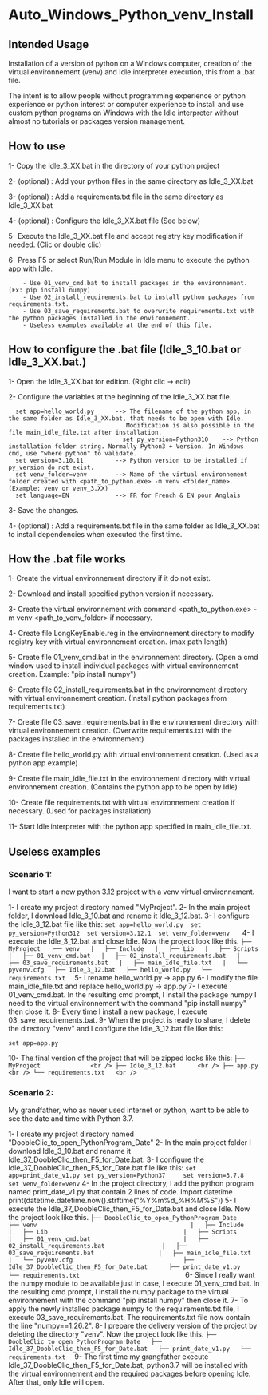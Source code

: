 # Auto_Windows_Python_venv_Install

## Intended Usage

Installation of a version of python on a Windows computer, creation of the virtual environnement (venv) and Idle interpreter execution, this from a .bat file.

The intent is to allow people without programming experience or python experience or python interest or computer experience 
to install and use custom python programs on Windows with the Idle interpreter without almost no tutorials or packages version management.


## How to use            

1- Copy the Idle_3_XX.bat in the directory of your python project

2- (optional) : Add your python files in the same directory as Idle_3_XX.bat

3- (optional) : Add a requirements.txt file in the same directory as Idle_3_XX.bat

4- (optional) : Configure the Idle_3_XX.bat file (See below)

5- Execute the Idle_3_XX.bat file and accept registry key modification if needed. (Clic or double clic)

6- Press F5 or select Run/Run Module in Idle menu to execute the python app with Idle.

        - Use 01_venv_cmd.bat to install packages in the environnement. (Ex: pip install numpy)  
        - Use 02_install_requirements.bat to install python packages from requirements.txt.  
        - Use 03_save_requirements.bat to overwrite requirements.txt with the python packages installed in the environnement.  
        - Useless examples available at the end of this file.  
      

##  How to configure the .bat file (Idle_3_10.bat or Idle_3_XX.bat.)                     

1- Open the Idle_3_XX.bat for edition. (Right clic -> edit)

2- Configure the variables at the beginning of the Idle_3_XX.bat file.
      
      set app=hello_world.py      --> The filename of the python app, in the same folder as Idle_3_XX.bat, that needs to be open with Idle. 
                                     Modification is also possible in the file main_idle_file.txt after installation. 
                                    set py_version=Python310    --> Python installation folder string. Normally Python3 + Version. In Windows cmd, use "where python" to validate. 
      set version=3.10.11         --> Python version to be installed if py_version do not exist. 
      set venv_folder=venv        --> Name of the virtual environnement folder created with <path_to_python.exe> -m venv <folder_name>. (Example: venv or venv_3.XX) 
      set language=EN             --> FR for French & EN pour Anglais 
      
      
3- Save the changes.

4- (optional) : Add a requirements.txt file in the same folder as Idle_3_XX.bat to install dependencies when executed the first time.



## How the .bat file works           

1- Create the virtual environnement directory if it do not exist.

2- Download and install specified python version if necessary.

3- Create the virtual environnement with command <path_to_python.exe> -m venv <path_to_venv_folder> if necessary.

4- Create file LongKeyEnable.reg in the environnement directory to modify registry key with virtual environnement creation. (max path length) 

5- Create file 01_venv_cmd.bat in the environnement directory. (Open a cmd window used to install individual packages with virtual environnement creation. Example: "pip install numpy")

6- Create file 02_install_requirements.bat in the environnement directory with virtual environnement creation. (Install python packages from requirements.txt)

7- Create file 03_save_requirements.bat in the environnement directory with virtual environnement creation. (Overwrite requirements.txt with the packages installed in the environnement)

8- Create file hello_world.py with virtual environnement creation. (Used as a python app example)

9- Create file main_idle_file.txt in the environnement directory with virtual environnement creation. (Contains the python app to be open by Idle)

10- Create file requirements.txt with virtual environnement creation if necessary. (Used for packages installation)

11- Start Idle interpreter with the python app specified in main_idle_file.txt.



##  Useless examples      


### Scenario 1: 

I want to start a new python 3.12 project with a venv virtual environnement.

1- I create my project directory named "MyProject".
2- In the main project folder, I download Idle_3_10.bat and rename it Idle_3_12.bat.
3- I configure the Idle_3_12.bat file like this:
        ```
      set app=hello_world.py 
      set py_version=Python312 
      set version=3.12.1 
      set venv_folder=venv   
      ```
4- I execute the Idle_3_12.bat and close Idle. Now the project look like this.
        ```
      ├── MyProject  
          ├── venv  
          |   ├── Include  
          |   ├── Lib  
          |   ├── Scripts  
          |   ├── 01_venv_cmd.bat  
          |   ├── 02_install_requirements.bat  
          |   ├── 03_save_requirements.bat  
          |   ├── main_idle_file.txt  
          |   └── pyvenv.cfg  
          ├── Idle_3_12.bat  
          ├── hello_world.py  
          └── requirements.txt  
          ```
  5- I rename hello_world.py -> app.py
  6- I modify the file main_idle_file.txt and replace hello_world.py -> app.py
  7- I execute 01_venv_cmd.bat. In the resulting cmd prompt, I install the package numpy I need to the virtual environnement with the command "pip install numpy" then close it.
  8- Every time I install a new package, I execute 03_save_requirements.bat.
  9- When the project is ready to share, I delete the directory "venv" and I configure the Idle_3_12.bat file like this:
  ```
  set app=app.py
  ```
  10- The final version of the project that will be zipped looks like this:
          ```
          ├── MyProject              <br />
              ├── Idle_3_12.bat      <br />
              ├── app.py             <br />
              └── requirements.txt   <br />
              ```

### Scenario 2: 

My grandfather, who as never used internet or python, want to be able to see the date and time with Python 3.7.

1- I create my project directory named "DoobleClic_to_open_PythonProgram_Date"
2- In the main project folder I download Idle_3_10.bat and rename it Idle_37_DoobleClic_then_F5_for_Date.bat.
3- I configure the Idle_37_DoobleClic_then_F5_for_Date.bat file like this:
        ```
        set app=print_date_v1.py
        set py_version=Python37    
        set version=3.7.8        
        set venv_folder=venv
        ```
4- In the project directory, I add the python program named print_date_v1.py that contain 2 lines of code.
      Import datetime
      print(datetime.datetime.now().strftime("%Y%m%d_%H%M%S"))
5- I execute the Idle_37_DoobleClic_then_F5_for_Date.bat and close Idle. Now the project look like this.
      ```
      ├── DoobleClic_to_open_PythonProgram_Date             
          ├── venv                                          
          |   ├── Include                                   
          |   ├── Lib                                     
          |   ├── Scripts                                   
          |   ├── 01_venv_cmd.bat                         
          |   ├── 02_install_requirements.bat               
          |   ├── 03_save_requirements.bat                 
          |   ├── main_idle_file.txt                        
          |   └── pyvenv.cfg                              
          ├── Idle_37_DoobleClic_then_F5_for_Date.bat     
          ├── print_date_v1.py                              
          └── requirements.txt                             
        ```
6- Since I really want the numpy module to be available just in case, I execute 01_venv_cmd.bat. In the resulting cmd prompt, 
   I install the numpy package to the virtual environnement with the command "pip install numpy" then close it.
7- To apply the newly installed package numpy to the requirements.txt file, I execute 03_save_requirements.bat.
   The requirements.txt file now contain the line "numpy==1.26.2".
8- I prepare the delivery version of the project by deleting the directory "venv". Now the project look like this.
        ```
          ├── DoobleClic_to_open_PythonProgram_Date  
              ├── Idle_37_DoobleClic_then_F5_for_Date.bat  
              ├── print_date_v1.py  
              └── requirements.txt  
        ```
9- The first time my grangfather execute Idle_37_DoobleClic_then_F5_for_Date.bat, python3.7 will be installed with 
   the virtual environnement and the required packages before opening Idle. After that, only Idle will open.
   
